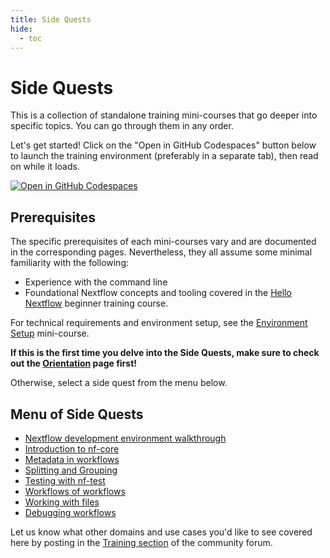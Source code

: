 ```yaml
---
title: Side Quests
hide:
  - toc
---
```


# Side Quests

This is a collection of standalone training mini-courses that go deeper into specific topics. You can go through them in any order.

Let's get started! Click on the "Open in GitHub Codespaces" button below to launch the training environment (preferably in a separate tab), then read on while it loads.

[![Open in GitHub Codespaces](https://github.com/codespaces/badge.svg)](https://codespaces.new/nextflow-io/training?quickstart=1&ref=master)

## Prerequisites

The specific prerequisites of each mini-courses vary and are documented in the corresponding pages.
Nevertheless, they all assume some minimal familiarity with the following:

- Experience with the command line
- Foundational Nextflow concepts and tooling covered in the [Hello Nextflow](../../hello_nextflow/) beginner training course.

For technical requirements and environment setup, see the [Environment Setup](../../envsetup/) mini-course.

**If this is the first time you delve into the Side Quests, make sure to check out the [Orientation](./orientation.md) page first!**

Otherwise, select a side quest from the menu below.

## Menu of Side Quests

- [Nextflow development environment walkthrough](./ide_features.md)
- [Introduction to nf-core](./nf-core.md)
- [Metadata in workflows](./metadata.md)
- [Splitting and Grouping](./splitting_and_grouping.md)
- [Testing with nf-test](./nf-test.md)
- [Workflows of workflows](./workflows_of_workflows.md)
- [Working with files](./working_with_files.md)
- [Debugging workflows](./debugging.md)

Let us know what other domains and use cases you'd like to see covered here by posting in the [Training section](https://community.seqera.io/c/training/) of the community forum.
